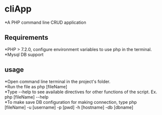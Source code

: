 # cliApp
*A PHP command line CRUD application

## Requirements  
*PHP > 7.2.0, configure environment variables to use php in the terminal.  
*Mysql DB support 

## usage
*Open command line terminal in the project's folder.  
*Run the file as php [fileName]  
*Type --help to see available directives for other functions of the script. Ex. php [fileName] --help  
*To make save DB configuration for making connection, type php [fileName] -u [username] -p [pwd] -h [hostname] -db [dbname]  

